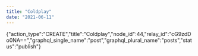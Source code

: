 ```yaml
---
title: "Coldplay"
date: "2021-06-11"
---
```


{"action\_type":"CREATE","title":"Coldplay","node\_id":44,"relay\_id":"cG9zdDo0NA==","graphql\_single\_name":"post","graphql\_plural\_name":"posts","status":"publish"}
